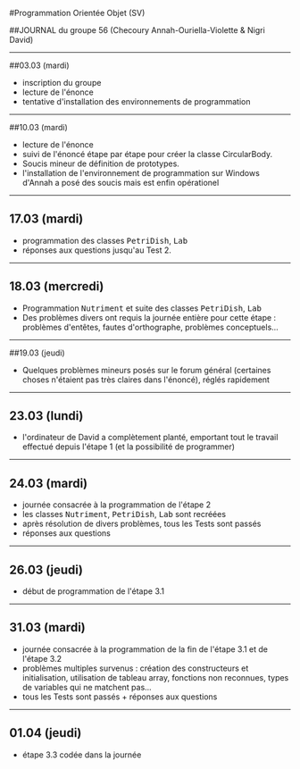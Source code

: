 #Programmation Orientée Objet (SV)

##JOURNAL du groupe 56 (Checoury Annah-Ouriella-Violette & Nigri David)

*************************************************
##03.03 (mardi)

- inscription du groupe
- lecture de l'énonce 
- tentative d'installation des environnements de programmation

*************************************************
##10.03 (mardi)

- lecture de l'énonce
- suivi de l'énoncé étape par étape pour créer la classe CircularBody.
- Soucis mineur de définition de prototypes. 
- l'installation de l'environnement de programmation sur Windows d'Annah a posé des soucis mais est enfin opérationel 

*************************************************
## 17.03 (mardi)


- programmation des classes <tt>PetriDish</tt>, <tt>Lab</tt> 
- réponses aux questions jusqu'au Test 2.

*************************************************
## 18.03 (mercredi)

- Programmation <tt>Nutriment</tt> et suite des classes <tt>PetriDish</tt>, <tt>Lab</tt> 
- Des problèmes divers ont requis la journée entière pour cette étape : problèmes d'entêtes, fautes d'orthographe, problèmes conceptuels...

*************************************************
##19.03 (jeudi)

- Quelques problèmes mineurs posés sur le forum général (certaines choses n'étaient pas très claires dans l'énoncé), réglés rapidement

*************************************************
## 23.03 (lundi)

- l'ordinateur de David a complètement planté, emportant tout le travail effectué depuis l'étape 1 (et la possibilité de programmer)

*************************************************
## 24.03 (mardi)

- journée consacrée à la programmation de l'étape 2
- les classes <tt>Nutriment</tt>, <tt>PetriDish</tt>, <tt>Lab</tt> sont recréées
- après résolution de divers problèmes, tous les Tests sont passés
- réponses aux questions

*************************************************
## 26.03 (jeudi)

- début de programmation de l'étape 3.1

*************************************************
## 31.03 (mardi)

- journée consacrée à la programmation de la fin de l'étape 3.1 et de l'étape 3.2
- problèmes multiples survenus : création des constructeurs et initialisation, utilisation de tableau array, 
  fonctions non reconnues, types de variables qui ne matchent pas...
- tous les Tests sont passés + réponses aux questions

*************************************************
## 01.04 (jeudi)

- étape 3.3 codée dans la journée 